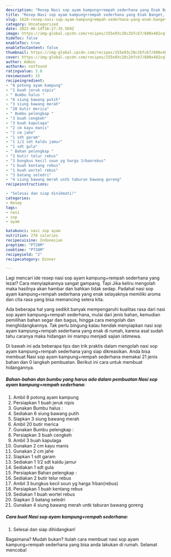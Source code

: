 ```yaml
---
description: "Resep Nasi sop ayam kampung+rempah sederhana yang Enak Banget, Buat Buka Puasa Bisa Manjain Lidah"
title: "Resep Nasi sop ayam kampung+rempah sederhana yang Enak Banget, Buat Buka Puasa Bisa Manjain Lidah"
slug: 1628-resep-nasi-sop-ayam-kampungrempah-sederhana-yang-enak-banget-buat-buka-puasa-bisa-manjain-lidah
category: Uncategorized
date: 2022-06-14T16:27:35.569Z
image: https://img-global.cpcdn.com/recipes/155e93c28c2bfcb7/680x482cq70/nasi-sop-ayam-kampungrempah-sederhana-foto-resep-utama.jpg
hideToc: false
enableToc: true
enableTocContent: false
thumbnail: https://img-global.cpcdn.com/recipes/155e93c28c2bfcb7/680x482cq70/nasi-sop-ayam-kampungrempah-sederhana-foto-resep-utama.jpg
cover: https://img-global.cpcdn.com/recipes/155e93c28c2bfcb7/680x482cq70/nasi-sop-ayam-kampungrempah-sederhana-foto-resep-utama.jpg
author: Admin
authorAv: notfound
ratingvalue: 3.8
reviewcount: 15
recipeingredient:
- "8 potong ayam kampung"
- "1 buah jeruk nipis"
- " Bumbu halus "
- "6 siung bawang putih"
- "3 siung bawang merah"
- "20 butir merica"
- " Bumbu pelengkap "
- "3 buah cengkeh"
- "3 buah kapulaga"
- "2 cm kayu manis"
- "2 cm jahe"
- "1 sdt garam"
- "1 1/2 sdt kaldu jamur"
- "1 sdt gula"
- " Bahan pelengkap "
- "2 butir telur rebus"
- "3 bungkus kecil soun yg harga 1rbanrebus"
- "1 buah kentang rebus"
- "1 buah wortel rebus"
- "3 batang seledri"
- "4 siung bawang merah untk taburan bawang goreng"
recipeinstructions:

- "Selesai dan siap dinikmati!"
categories:
- Resep
tags:
- nasi
- sop
- ayam

katakunci: nasi sop ayam 
nutrition: 270 calories
recipecuisine: Indonesian
preptime: "PT20M"
cooktime: "PT38M"
recipeyield: "2"
recipecategory: Dinner

---
```



Lagi mencari ide resep nasi sop ayam kampung+rempah sederhana yang lezat? Cara menyiapkannya sangat gampang. Tapi Jika keliru mengolah maka hasilnya akan hambar dan bahkan tidak sedap. Padahal nasi sop ayam kampung+rempah sederhana yang enak selayaknya memiliki aroma dan cita rasa yang bisa memancing selera kita.


Ada beberapa hal yang sedikit banyak mempengaruhi kualitas rasa dari nasi sop ayam kampung+rempah sederhana, mulai dari jenis bahan, kemudian pemilihan bahan segar dan bagus, hingga cara mengolah dan menghidangkannya. Tak perlu bingung kalau hendak menyiapkan nasi sop ayam kampung+rempah sederhana yang enak di rumah, karena asal sudah tahu caranya maka hidangan ini mampu menjadi sajian istimewa.




Di bawah ini ada beberapa tips dan trik praktis dalam mengolah nasi sop ayam kampung+rempah sederhana yang siap dikreasikan. Anda bisa membuat Nasi sop ayam kampung+rempah sederhana memakai 21 jenis bahan dan 0 langkah pembuatan. Berikut ini cara untuk membuat hidangannya.

<!--inarticleads1-->

##### Bahan-bahan dan bumbu yang harus ada dalam pembuatan Nasi sop ayam kampung+rempah sederhana:

1. Ambil 8 potong ayam kampung
1. Persiapkan 1 buah jeruk nipis
1. Gunakan  Bumbu halus :
1. Sediakan 6 siung bawang putih
1. Siapkan 3 siung bawang merah
1. Ambil 20 butir merica
1. Gunakan  Bumbu pelengkap :
1. Persiapkan 3 buah cengkeh
1. Ambil 3 buah kapulaga
1. Gunakan 2 cm kayu manis
1. Gunakan 2 cm jahe
1. Siapkan 1 sdt garam
1. Sediakan 1 1/2 sdt kaldu jamur
1. Sediakan 1 sdt gula
1. Persiapkan  Bahan pelengkap :
1. Sediakan 2 butir telur rebus
1. Ambil 3 bungkus kecil soun yg harga 1rban(rebus)
1. Persiapkan 1 buah kentang rebus
1. Sediakan 1 buah wortel rebus
1. Siapkan 3 batang seledri
1. Gunakan 4 siung bawang merah untk taburan bawang goreng




<!--inarticleads2-->

##### Cara buat Nasi sop ayam kampung+rempah sederhana:


1. Selesai dan siap dihidangkan!



Bagaimana? Mudah bukan? Itulah cara membuat nasi sop ayam kampung+rempah sederhana yang bisa anda lakukan di rumah. Selamat mencoba!
